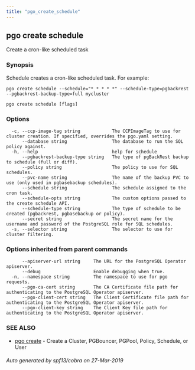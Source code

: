 ```yaml
---
title: "pgo_create_schedule"
---
```

## pgo create schedule

Create a cron-like scheduled task

### Synopsis

Schedule creates a cron-like scheduled task.  For example:

    pgo create schedule --schedule="* * * * *" --schedule-type=pgbackrest --pgbackrest-backup-type=full mycluster

```
pgo create schedule [flags]
```

### Options

```
  -c, --ccp-image-tag string            The CCPImageTag to use for cluster creation. If specified, overrides the pgo.yaml setting.
      --database string                 The database to run the SQL policy against.
  -h, --help                            help for schedule
      --pgbackrest-backup-type string   The type of pgBackRest backup to schedule (full or diff).
      --policy string                   The policy to use for SQL schedules.
      --pvc-name string                 The name of the backup PVC to use (only used in pgbasebackup schedules).
      --schedule string                 The schedule assigned to the cron task.
      --schedule-opts string            The custom options passed to the create schedule API.
      --schedule-type string            The type of schedule to be created (pgbackrest, pgbasebackup or policy).
      --secret string                   The secret name for the username and password of the PostgreSQL role for SQL schedules.
  -s, --selector string                 The selector to use for cluster filtering.
```

### Options inherited from parent commands

```
      --apiserver-url string     The URL for the PostgreSQL Operator apiserver.
      --debug                    Enable debugging when true.
  -n, --namespace string         The namespace to use for pgo requests.
      --pgo-ca-cert string       The CA Certificate file path for authenticating to the PostgreSQL Operator apiserver.
      --pgo-client-cert string   The Client Certificate file path for authenticating to the PostgreSQL Operator apiserver.
      --pgo-client-key string    The Client Key file path for authenticating to the PostgreSQL Operator apiserver.
```

### SEE ALSO

* [pgo create](/operatorcli/cli/pgo_create/)	 - Create a Cluster, PGBouncer, PGPool, Policy, Schedule, or User

###### Auto generated by spf13/cobra on 27-Mar-2019
